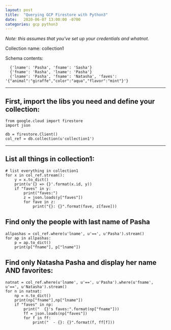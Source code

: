 ```yaml
---
layout: post
title:  "Querying GCP Firestore with Python3"
date:   2020-06-07 13:00:00 -0700
categories: gcp python3
---
```


*Note: this assumes that you've set up your credentials and whatnot.*

Collection name: collection1

Schema contents:
```
  {'lname': 'Pasha', 'fname': 'Sasha'}
  {'fname': 'Rasha', 'lname': 'Pasha'}
  {'lname': 'Pasha', 'fname': 'Natasha', 'faves': '{"animal":"giraffe","color":"aqua","flavor":"mint"}'}
```

---
## First, import the libs you need and define your collection:
```
from google.cloud import firestore
import json

db = firestore.Client()
col_ref = db.collection(u'collection1')

```

---

## List all things in collection1:
```
# list everything in collection1
for x in col_ref.stream():
    y = x.to_dict()
    print(u'{} => {}'.format(x.id, y))
    if "faves" in y:
        print("faves:")
        z = json.loads(y["faves"])
        for fave in z:
            print("{}: {}".format(fave, z[fave]))
```

## Find only the people with last name of Pasha
```
allpashas = col_ref.where(u'lname', u'==', u'Pasha').stream()
for ap in allpashas:
    p = ap.to_dict()
    print(p["fname"], p["lname"])
```

## Find only Natasha Pasha and display her name AND favorites:
```
natnat = col_ref.where(u'lname', u'==', u'Pasha').where(u'fname', u'==', u'Natasha').stream()
for n in natnat:
    np = n.to_dict()
    print(np["fname"],np["lname"])
    if "faves" in np:
        print("  {}'s faves:".format(np["fname"]))
        ff = json.loads(np["faves"])
        for f in ff:
            print("  - {}: {}".format(f, ff[f]))
```